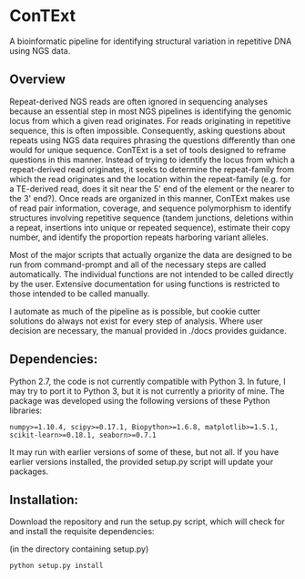 # ConTExt
A bioinformatic pipeline for identifying structural variation in repetitive DNA using NGS data.

## Overview
Repeat-derived NGS reads are often ignored in sequencing analyses because an essential step in most NGS pipelines is identifying the genomic locus from which a given read originates. For reads originating in repetitive sequence, this is often impossible. Consequently, asking questions about repeats using NGS data requires phrasing the questions differently than one would for unique sequence. ConTExt is a set of tools designed to reframe questions in this manner. Instead of trying to identify the locus from which a repeat-derived read originates, it seeks to determine the repeat-family from which the read originates and the location within the repeat-family (e.g. for a TE-derived read, does it sit near the 5' end of the element or the nearer to the 3' end?). Once reads are organized in this manner, ConTExt makes use of read pair information, coverage, and sequence polymorphism to identify structures involving repetitive sequence (tandem junctions, deletions within a repeat, insertions into unique or repeated sequence), estimate their copy number, and identify the proportion repeats harboring variant alleles. 

Most of the major scripts that actually organize the data are designed to be run from command-prompt and all of the necessary steps are called automatically. The individual functions are not intended to be called directly by the user. Extensive documentation for using functions is restricted to those intended to be called manually.  

I automate as much of the pipeline as is possible, but cookie cutter solutions do always not exist for every step of analysis. Where user decision are necessary, the manual provided in ./docs provides guidance. 

## Dependencies:
Python 2.7, the code is not currently compatible with Python 3. In future, I may try to port it to Python 3, but it is not currently a priority of mine. The package was developed using the following versions of these Python libraries:

```
numpy>=1.10.4, scipy>=0.17.1, Biopython>=1.6.8, matplotlib>=1.5.1, scikit-learn>=0.18.1, seaborn>=0.7.1
```

It may run with earlier versions of some of these, but not all. If you have earlier versions installed, the provided setup.py script will update your packages.

## Installation:
Download the repository and run the setup.py script, which will check for and install the requisite dependencies:

(in the directory containing setup.py)

```
python setup.py install
```

